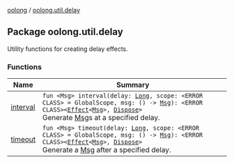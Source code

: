 [oolong](../index.md) / [oolong.util.delay](./index.md)

## Package oolong.util.delay

Utility functions for creating delay effects.

### Functions

| Name | Summary |
|---|---|
| [interval](interval.md) | `fun <Msg> interval(delay: `[`Long`](https://kotlinlang.org/api/latest/jvm/stdlib/kotlin/-long/index.html)`, scope: <ERROR CLASS> = GlobalScope, msg: () -> `[`Msg`](interval.md#Msg)`): <ERROR CLASS><`[`Effect`](../oolong/-effect.md)`<`[`Msg`](interval.md#Msg)`>, `[`Dispose`](../oolong/-dispose.md)`>`<br>Generate [Msg](interval.md#Msg)s at a specified delay. |
| [timeout](timeout.md) | `fun <Msg> timeout(delay: `[`Long`](https://kotlinlang.org/api/latest/jvm/stdlib/kotlin/-long/index.html)`, scope: <ERROR CLASS> = GlobalScope, msg: () -> `[`Msg`](timeout.md#Msg)`): <ERROR CLASS><`[`Effect`](../oolong/-effect.md)`<`[`Msg`](timeout.md#Msg)`>, `[`Dispose`](../oolong/-dispose.md)`>`<br>Generate a [Msg](timeout.md#Msg) after a specified delay. |
